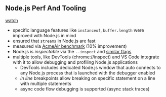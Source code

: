 ## Node.js Perf And Tooling

[watch](https://youtu.be/EdFDJANJJLs?t=23m51s)

- specific language features like `instanceof`, `buffer.length` were improved with Node.js in mind
- ensured that `streams` in Node.js are fast
- measured via [AcmeAir benchmark](https://github.com/nodejs/benchmarking/tree/master/experimental/benchmarks/acmeair) (10% improvement)
- Node.js is _inspectable_ via the `--inspect` and [similar flags](https://nodejs.org/en/docs/inspector/#command-line-options)
- multiple tools, like DevTools (chrome://inspect) and VS Code integrate with it to allow debugging and profiling Node.js applications
	- DevTools includes dedicated Node.js window that auto connects to any Node.js process that is launched with the debugger enabled
	- _in line_ breakpoints allow breaking on specific statement on a line with multiple statements
	- async code flow debugging is supported (async stack traces)
